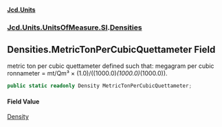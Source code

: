 #### [Jcd.Units](index 'index')
### [Jcd.Units.UnitsOfMeasure.SI](Jcd.Units.UnitsOfMeasure.SI 'Jcd.Units.UnitsOfMeasure.SI').[Densities](Densities 'Jcd.Units.UnitsOfMeasure.SI.Densities')

## Densities.MetricTonPerCubicQuettameter Field

metric ton per cubic quettameter defined such that: megagram per cubic ronnameter = mt/Qm³ ×
(1.0)/((1000.0)*(1000.0)*(1000.0)).

```csharp
public static readonly Density MetricTonPerCubicQuettameter;
```

#### Field Value
[Density](Density 'Jcd.Units.UnitTypes.Density')